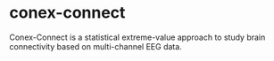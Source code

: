 # conex-connect
Conex-Connect is a statistical extreme-value approach to study brain connectivity based on multi-channel EEG data.
